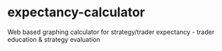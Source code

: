 # expectancy-calculator
Web based graphing calculator for strategy/trader expectancy - trader education &amp; strategy evaluation
